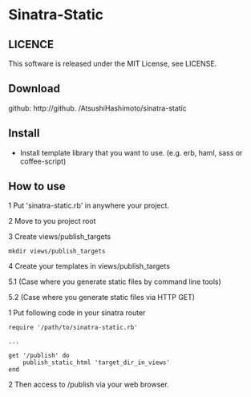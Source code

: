 # Sinatra-Static

## LICENCE
This software is released under the MIT License, see LICENSE.

## Download
github: http://github. /AtsushiHashimoto/sinatra-static

## Install

- Install template library that you want to use. (e.g. erb, haml, sass or coffee-script)

## How to use

1 Put 'sinatra-static.rb' in anywhere your project.

2 Move to you project root

3 Create views/publish_targets

    mkdir views/publish_targets

4 Create your templates in views/publish_targets

5.1 (Case where you generate static files by command line tools)

5.2 (Case where you generate static files via HTTP GET)

  1 Put following code in your sinatra router

    require '/path/to/sinatra-static.rb'

    ...

    get '/publish' do
        publish_static_html 'target_dir_in_views'
    end

  2 Then access to /publish via your web browser.